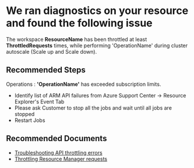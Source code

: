 <properties
    pageTitle="Databricks throttling for workspace"
    description="Databricks cluster throttling issue per subscription."
    infoBubbleText="Databricks cluster scaling failing due to throttling per subscription. "
    service="microsoft.databricks"
    resource="workspaces"
    authors="nsarang"
    ms.author="nsarang"
    displayOrder=""
    articleId="Databricks_Cluster_Throttling"
    diagnosticScenario="DatabricksClusterThrottlingInsight"
    selfHelpType="rca"
    supportTopicIds="32677649, 32677680, 32677678, 32677671, 32677670, 32677681, 32677655"
    resourceTags=""
    productPesIds="16432"
    cloudEnvironments="public"
	ownershipId="AzureData_AzureDatabricks"
/>

# We ran diagnostics on your resource and found the following issue
<!--issueDescription-->
The workspace **<!--$ResourceName-->ResourceName<!--/$ResourceName-->** has been throttled at least **<!--$ThrottledRequests-->ThrottledRequests<!--/$ThrottledRequests-->** times, while performing '<!--$OperationName-->OperationName<!--/$OperationName-->' during cluster autoscale (Scale up and Scale down).
<!--/issueDescription-->

## **Recommended Steps**

Operations : **'<!--$OperationName-->OperationName<!--/$OperationName-->'** has exceeded subscription limits.

* Identify list of ARM API failures from Azure Support Center -> Resource Explorer's Event Tab
* Please ask Customer to stop all the jobs and wait until all jobs are stopped
* Restart Jobs

## **Recommended Documents**

* [Troubleshooting API throttling errors](https://docs.microsoft.com/azure/virtual-machines/troubleshooting/troubleshooting-throttling-errors)
* [Throttling Resource Manager requests](https://docs.microsoft.com/azure/azure-resource-manager/resource-manager-request-limits)
